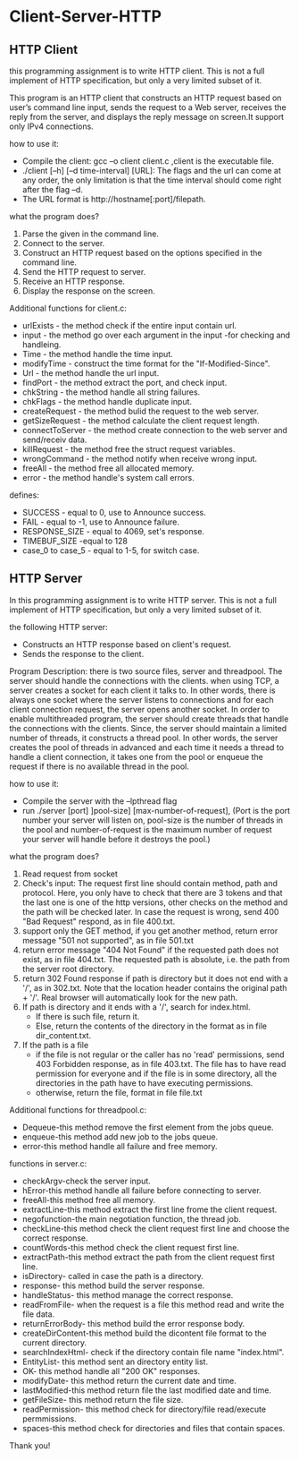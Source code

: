 # Client-Server-HTTP

## HTTP Client
this programming assignment is to write HTTP client. This is not a full implement of HTTP specification, but only a very
limited subset of it.

This program is an HTTP client that constructs an HTTP request based on user’s command line input, sends the request to a Web server, receives the reply from the server, and displays the reply message on screen.It support only IPv4 connections.

how to use it:
*  Compile the client: gcc –o client client.c ,client is the executable file.
*  ./client [–h] [–d time-interval] [URL]: The flags and the url can come at any order, the only limitation is that the time interval should come right after the flag –d.
*  The URL format is http://hostname[:port]/filepath. 

what the program does?
1. Parse the <URL> given in the command line.
2. Connect to the server.
3. Construct an HTTP request based on the options specified in the command line.
4. Send the HTTP request to server.
5. Receive an HTTP response.
6. Display the response on the screen. 
  
Additional functions for client.c:

* urlExists - the method check if the entire input contain url.
* input - the method go over each argument in the input -for checking and handleing.
* Time - the method handle the time input.
* modifyTime - construct the time format for the "If-Modified-Since".
* Url - the method handle the url input.
* findPort - the method extract the port, and check input.
* chkString - the method handle all string failures.
* chkFlags - the method handle duplicate input.
* createRequest - the method bulid the request to the web server.
* getSizeRequest - the method calculate the client request length.
* connectToServer - the method create connection to the web server and send/receiv data.
* killRequest - the method free the struct request variables.
* wrongCommand - the method notify when receive wrong input.
* freeAll - the method free all allocated memory.
* error - the method handle's system call errors. 

defines:
* SUCCESS - equal to 0, use to Announce success.
* FAIL - equal to -1, use to Announce failure.
* RESPONSE_SIZE - equal to 4069, set's response.
* TIMEBUF_SIZE -equal to 128
* case_0 to case_5 - equal to 1-5, for switch case.
  

## HTTP Server
In this programming assignment is to write HTTP server. This is not a full implement of HTTP specification, but only a very limited subset of it. 

the following HTTP server:
- Constructs an HTTP response based on client's request.
- Sends the response to the client. 

Program Description:
there is two source files, server and threadpool.
The server should handle the connections with the clients. when using TCP, a server creates a socket for each client it talks to. In other words, there is always one socket where the server listens to connections and for each client connection request, the server opens another socket. In order to enable multithreaded program, the server should create threads that handle the connections with
the clients. Since, the server should maintain a limited number of threads, it constructs a thread pool. In other words, the server creates the pool of threads in advanced and each time it needs a thread to handle a client connection, it takes one from the pool or enqueue the request if there is no available thread in the pool.

how to use it:
*  Compile the server with the –lpthread flag
*  run ./server [port] ]pool-size] [max-number-of-request], (Port is the port number your server will listen on, pool-size is the number of threads in the pool and number-of-request is the maximum number of request your server will handle before it destroys the
pool.)

what the program does?
1. Read request from socket
2. Check's input: The request first line should contain method, path and protocol. Here, you only
have to check that there are 3 tokens and that the last one is one of the http versions, other
checks on the method and the path will be checked later. In case the request is wrong, send 400 "Bad Request" respond, as in file 400.txt.
3. support only the GET method, if you get another method, return error message "501 not supported", as in file 501.txt
4. return error message "404 Not Found" if the requested path does not exist, as in file 404.txt. The requested path is absolute, i.e. the path from the server root directory.
5. return 302 Found response if path is directory but it does not end with a '/', as in 302.txt. Note that the location header contains the original path + '/'. Real browser will automatically look for the new path. 
6. If path is directory and it ends with a '/', search for index.html.
    *   If there is such file, return it.
    *   Else, return the contents of the directory in the format as in file dir_content.txt.
7. If the path is a file
    *  if the file is not regular or the caller has no 'read' permissions, send 403 Forbidden response, as in file 403.txt. The file has        to have read permission for everyone and if the file is in some directory, all the directories in the path have to have
        executing permissions.
    *  otherwise, return the file, format in file file.txt 
    
    
    
Additional functions for threadpool.c:
* Dequeue-this method remove the first element from the jobs queue.
* enqueue-this method add new job to the jobs queue.
* error-this method handle all failure and free memory.

functions in server.c:
* checkArgv-check the server input.
* hError-this method handle all failure before connecting to server.
* freeAll-this method free all memory.
* extractLine-this method extract the first line frome the client request.
* negofunction-the main negotiation function, the thread job.
* checkLine-this method check the client request first line and choose the correct response.
* countWords-this method check the client request first line.
* extractPath-this method extract the path from the client request first line.
* isDirectory- called in case the path is a directory.
* response- this method build the server response.
* handleStatus- this method manage the correct response.
* readFromFile- when the request is a file this method read and write the file data.
* returnErrorBody- this method build the error response body.
* createDirContent-this method build the dicontent file format to the current directory.
* searchIndexHtml- check if the directory contain file name "index.html".
* EntityList- this method sent an directory entity list.
* OK- this method handle all "200 OK" responses.
* modifyDate- this method return the current date and time.
* lastModified-this method return file the last modified date and time.
* getFileSize- this method return the file size.
* readPermission- this method check for directory/file read/execute permmissions.
* spaces-this method check for directories and files that contain spaces.

Thank you!

 



